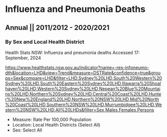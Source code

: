 # Influenza and Pneumonia Deaths
## Annual || 2011/2012 - 2020/2021
### By Sex and Local Health District

Health Stats NSW: Influenza and pneumonia deaths
Accessed 17: September, 2024

https://www.healthstats.nsw.gov.au/indicator?name=-res-infpneumo-dth&location=LHD&view=Trend&measure=DSTRate&confidence=true&groups=Sex&compare=LHD&filter=LHD,Sydney%20LHD,South%20Western%20Sydney%20LHD,South%20Eastern%20Sydney%20LHD,Illawarra%20Shoalhaven%20LHD,Western%20Sydney%20LHD,Nepean%20Blue%20Mountains%20LHD,Northern%20Sydney%20LHD,Central%20Coast%20LHD,Hunter%20New%20England%20LHD,Northern%20NSW%20LHD,Mid%20North%20Coast%20LHD,Southern%20NSW%20LHD,Murrumbidgee%20LHD,Western%20NSW%20LHD,All%20LHDs&filter=Sex,Males,Females,Persons

- Measure: Rate Per 100,000 Population
- Location: Local Health Districts (Select All)
- Sex: Select All